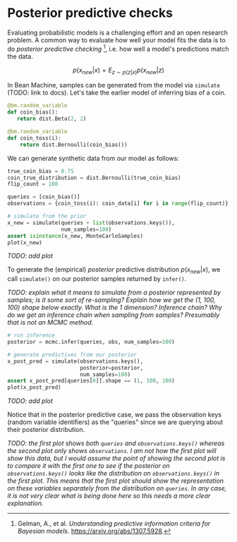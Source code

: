 # Posterior predictive checks

Evaluating probabilistic models is a challenging effort and an open research problem.  A common way to evaluate how well your model fits the data is to do *posterior predictive checking* [^1], i.e. how well a model's predictions match the data.

$$
p(x_{new} | x) = E_{z\sim p(z|x)} p(x_{new}|z)
$$

In Bean Machine, samples can be generated from the model via `simulate` (TODO: link to docs). Let's take the earlier model of inferring bias of a coin.
```python
@bm.random_variable
def coin_bias():
   return dist.Beta(2, 2)

@bm.random_variable
def coin_toss(i):
    return dist.Bernoulli(coin_bias())
```
We can generate synthetic data from our model as follows:
```python
true_coin_bias = 0.75
coin_true_distribution = dist.Bernoulli(true_coin_bias)
flip_count = 100

queries = [coin_bias()]
observations = {coin_toss(i): coin_data[i] for i in range(flip_count)}

# simulate from the prior
x_new = simulate(queries + list(observations.keys()),
                 num_samples=100)
assert isinstance(x_new, MonteCarloSamples)
plot(x_new)
```
*TODO: add plot*


To generate the (empirical) *posterior* predictive distribution $p(x_{new}|x)$, we call `simulate()` on our posterior samples returned by `infer()`.

*TODO: explain what it means to simulate from a posterior represented by samples; is it some sort of re-sampling? Explain how we get the (1, 100, 100) shape below exactly. What is the 1 dimension? Inference chain? Why do we get an inference chain when sampling from samples? Presumably that is not an MCMC method.*

```python
# run inference
posterior = mcmc.infer(queries, obs, num_samples=100)

# generate predictives from our posterior
x_post_pred = simulate(observations.keys(),
                       posterior=posterior,
                       num_samples=100)
assert x_post_pred[queries[0]].shape == (1, 100, 100)
plot(x_post_pred)
```
*TODO: add plot*

Notice that in the posterior predictive case, we pass the observation keys (random variable identifiers) as the "queries" since we are querying about their posterior distribution.

*TODO: the first plot shows both `queries` and `observations.keys()` whereas the second plot only shows `observations`. I am not how the first plot will show this data, but I would assume the point of showing the second plot is to compare it with the first one to see if the posterior on `observations.keys()` looks like the distribution on `observations.keys()` in the first plot. This means that the first plot should show the representation on these variables separately from the distribution on `queries`. In any case, it is not very clear what is being done here so this needs a more clear explanation.*

[^1]: Gelman, A., et al. *Understanding predictive information criteria for Bayesian models*. https://arxiv.org/abs/1307.5928.
